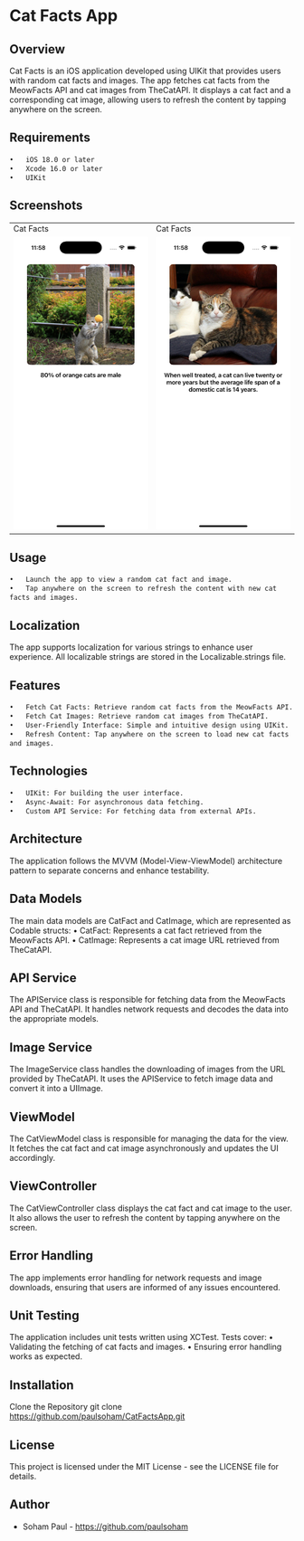 #  Cat Facts App

##  Overview
Cat Facts is an iOS application developed using UIKit that provides users with random cat facts and images. The app fetches cat facts from the MeowFacts API and cat images from TheCatAPI. It displays a cat fact and a corresponding cat image, allowing users to refresh the content by tapping anywhere on the screen.
##  Requirements
	•	iOS 18.0 or later
	•	Xcode 16.0 or later
	•	UIKit

##  Screenshots
<table> <tr> <td>Cat Facts</td> <td>Cat Facts</td> </tr> <tr> <td><img src="https://github.com/paulsoham/Cat-Facts-App/blob/master/1.png" width=100% height=100%></td> <td><img src="https://github.com/paulsoham/Cat-Facts-App/blob/master/2.png" width=100% height=100%></td> </tr> </table>

##  Usage
	•	Launch the app to view a random cat fact and image.
	•	Tap anywhere on the screen to refresh the content with new cat facts and images.

##  Localization
The app supports localization for various strings to enhance user experience. All localizable strings are stored in the Localizable.strings file.
##  Features
	•	Fetch Cat Facts: Retrieve random cat facts from the MeowFacts API.
	•	Fetch Cat Images: Retrieve random cat images from TheCatAPI.
	•	User-Friendly Interface: Simple and intuitive design using UIKit.
	•	Refresh Content: Tap anywhere on the screen to load new cat facts and images.

##  Technologies
	•	UIKit: For building the user interface.
	•	Async-Await: For asynchronous data fetching.
	•	Custom API Service: For fetching data from external APIs.

##  Architecture
The application follows the MVVM (Model-View-ViewModel) architecture pattern to separate concerns and enhance testability.

##  Data Models
The main data models are CatFact and CatImage, which are represented as Codable structs:
	•	CatFact: Represents a cat fact retrieved from the MeowFacts API.
	•	CatImage: Represents a cat image URL retrieved from TheCatAPI.

##  API Service
The APIService class is responsible for fetching data from the MeowFacts API and TheCatAPI. It handles network requests and decodes the data into the appropriate models.

##  Image Service
The ImageService class handles the downloading of images from the URL provided by TheCatAPI. It uses the APIService to fetch image data and convert it into a UIImage.

##  ViewModel
The CatViewModel class is responsible for managing the data for the view. It fetches the cat fact and cat image asynchronously and updates the UI accordingly.

##  ViewController
The CatViewController class displays the cat fact and cat image to the user. It also allows the user to refresh the content by tapping anywhere on the screen.
##  Error Handling
The app implements error handling for network requests and image downloads, ensuring that users are informed of any issues encountered.

##  Unit Testing
The application includes unit tests written using XCTest. Tests cover:
	•	Validating the fetching of cat facts and images.
	•	Ensuring error handling works as expected.

##  Installation
Clone the Repository
git clone https://github.com/paulsoham/CatFactsApp.git

##  License
This project is licensed under the MIT License - see the LICENSE file for details.

##  Author
* Soham Paul - https://github.com/paulsoham
